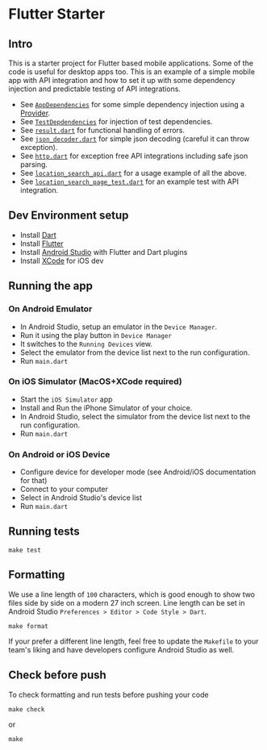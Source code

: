 # Flutter Starter

## Intro

This is a starter project for Flutter based mobile applications.
Some of the code is useful for desktop apps too.
This is an example of a simple mobile app with API integration and how to set it up with some
dependency injection and predictable testing of API integrations.

* See [`AppDependencies`](weather_app/lib/app_dependencies.dart) for some simple dependency injection using
  a [Provider](https://pub.dev/packages/provider).
* See [`TestDepdendencies`](weather_app/test/test_dependencies.dart) for injection of test dependencies.
* See [`result.dart`](weather_app/lib/prelude/result.dart) for functional handling of errors.
* See [`json_decoder.dart`](weather_app/lib/networking/json_decoder.dart) for simple json decoding (careful it can throw exception).
* See [`http.dart`](weather_app/lib/networking/http.dart) for exception free API integrations including safe json
  parsing.
* See [`location_search_api.dart`](weather_app/lib/location_search/location_search_api.dart) for a usage example of all the
  above.
* See [`location_search_page_test.dart`](weather_app/test/location_search/location_search_page_test.dart) for an example test
  with API integration.

## Dev Environment setup

* Install [Dart](https://dart.dev/)
* Install [Flutter](https://flutter.dev/)
* Install [Android Studio](https://developer.android.com/studio) with Flutter and Dart plugins
* Install [XCode](https://developer.apple.com/xcode/) for iOS dev

## Running the app

### On Android Emulator

* In Android Studio, setup an emulator in the `Device Manager`.
* Run it using the play button in `Device Manager`
* It switches to the `Running Devices` view.
* Select the emulator from the device list next to the run configuration.
* Run `main.dart`

### On iOS Simulator (MacOS+XCode required)

* Start the `iOS Simulator` app
* Install and Run the iPhone Simulator of your choice.
* In Android Studio, select the simulator from the device list next to the run configuration.
* Run `main.dart`

### On Android or iOS Device

* Configure device for developer mode (see Android/iOS documentation for that)
* Connect to your computer
* Select in Android Studio's device list
* Run `main.dart`

## Running tests

```
make test
```

## Formatting

We use a line length of `100` characters, which is good enough to show two files side by side on a modern 27 inch
screen.
Line length can be set in Android Studio `Preferences > Editor > Code Style > Dart`.

```
make format
```

If your prefer a different line length, feel free to update the `Makefile` to your team's liking
and have developers configure Android Studio as well.

## Check before push

To check formatting and run tests before pushing your code

```
make check
```

or

```
make
```
